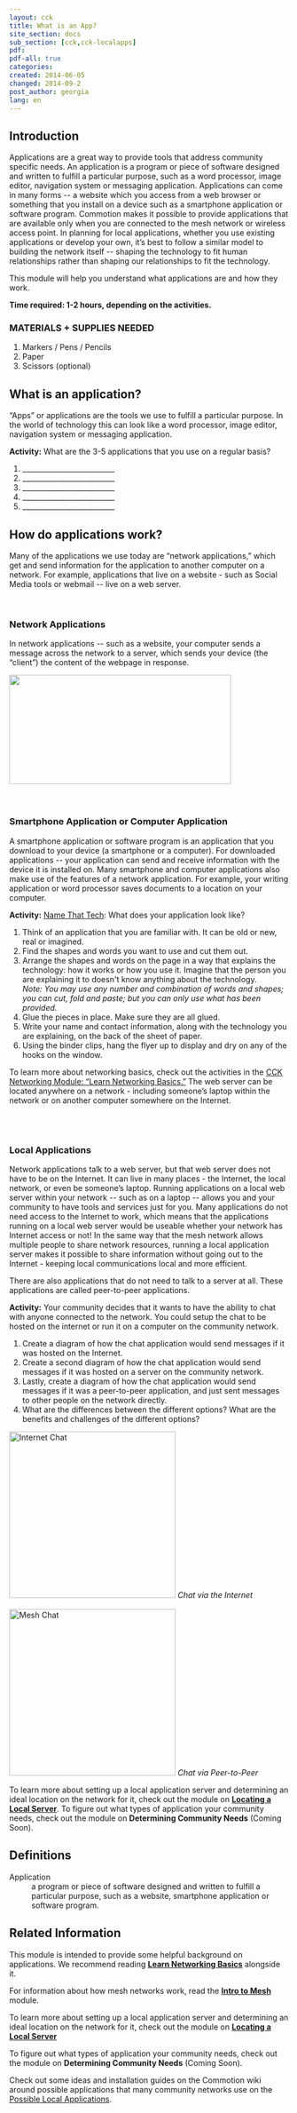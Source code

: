 ```yaml
---
layout: cck
title: What is an App?
site_section: docs
sub_section: [cck,cck-localapps]
pdf: 
pdf-all: true
categories: 
created: 2014-06-05
changed: 2014-09-2
post_author: georgia
lang: en
---
```


<section id="introduction">
<h2>Introduction</h2>

<p>Applications are a great way to provide tools that address community specific needs. An application is a program or piece of software designed and written to fulfill a particular purpose, such as a word processor, image editor, navigation system or messaging application. Applications can come in many forms -- a website which you access from a web browser or something that you install on a device such as a smartphone application or software program.  Commotion makes it possible to provide applications that are available only when you are connected to the mesh network or wireless access point. In planning for local applications, whether you use existing applications or develop your own, it’s best to follow a similar model to building the network itself -- shaping the technology to fit human relationships rather than shaping our relationships to fit the technology.</p>

<p>This module will help you understand what applications are and how they work.</p>

<p><strong>Time required:  1-2 hours, depending on the activities.</strong></p>
</section>

<section id="materials-and-supplies-needed">
<h3>MATERIALS + SUPPLIES NEEDED</h3>

<ol class="rteindent1">
	<li>Markers / Pens / Pencils</li>
	<li>Paper</li>
	<li>Scissors (optional)</li>
</ol>
</section>

<section id="what-is-an-application">
<h2>What is an application?</h2>

<p>“Apps” or applications are the tools we use to fulfill a particular purpose. In the world of technology this can look like a word processor, image editor, navigation system or messaging application. </p>

<p><strong>Activity:</strong> What are the 3-5 applications that you use on a regular basis?
<ol>
	<li>__________________________</li>
	<li>__________________________</li>
	<li>__________________________</li>
	<li>__________________________</li>
	<li>__________________________</li>
</ol>

<section id="how-do-applications-work">
<h2>How do applications work?</h2>
<p>Many of the applications we use today are “network applications,” which get and send information for the application to another computer on a network. For example, applications that live on a website - such as Social Media tools or webmail -- live on a web server. </p>
<br />
<h3>Network Applications</h3>
<p>In network applications -- such as a website, your computer sends a message across the network to a server, which sends your device (the “client”) the content of the webpage in response.</p>

<img alt="" class="media-image attr__typeof__foaf:Image img__fid__626 img__view_mode__media_original attr__format__media_original" height="197" src="/files/CCK_Networking_Basics_Client_server_diagram.png" typeof="foaf:Image" width="400">
<br />
<br />
<br />
<h3>Smartphone Application or Computer Application</h3>
<p>A smartphone application or software program is an application that you download to your device (a smartphone or a computer). For downloaded applications -- your application can send and receive information with the device it is installed on. Many smartphone and computer applications also make use of the features of a network application. For example, your writing application or word processor saves documents to a location on your computer.</p>

<p><strong>Activity:</strong> <a href="http://oti.newamerica.net/blogposts/2011/name_that_tech_collaborative_design_challenge_workshop-57228">Name That Tech</a>: What does your application look like?
<ol>
	<li>Think of an application that you are familiar with. It can be old or new, real or imagined.</li>
	<li>Find the shapes and words you want to use and cut them out.</li>
	<li>Arrange the shapes and words on the page in a way that explains the technology: how it works or how you use it. Imagine that the person you are explaining it to doesn't know anything about the technology. <br/>
	<em>Note: You may use any number and combination of words and shapes; you can cut, fold and paste; but you can only use what has been provided.</em> </li>
	<li>Glue the pieces in place. Make sure they are all glued.</li>
	<li>Write your name and contact information, along with the technology you are explaining, on the back of the sheet of paper.</li>
	<li>Using the binder clips, hang the flyer up to display and dry on any of the hooks on the window.</li>
</ol></p>

<p>To learn more about networking basics, check out the activities in the <a href="https://commotionwireless.net/docs/cck/networking/learn-networking-basics">CCK Networking Module: “Learn Networking Basics.”</a> The web server can be located anywhere on a network - including someone’s laptop within the network or on another computer somewhere on the Internet.</p>
<br />
<br />
<h3>Local Applications</h3>
<p>Network applications talk to a web server, but that web server does not have to be on the Internet. It can live in many places - the Internet, the local network, or even be someone’s laptop. Running applications on a local web server within your network -- such as on a laptop -- allows you and your community to have tools and services just for you. Many applications do not need access to the Internet to work, which means that the applications running on a local web server would be useable whether your network has Internet access or not! In the same way that the mesh network allows multiple people to share network resources, running a local application server makes it possible to share information without going out to the Internet - keeping local communications local and more efficient.</p>

<p>There are also applications that do not need to talk to a server at all. These applications are called peer-to-peer applications. </p>

<p><strong>Activity:</strong> Your community decides that it wants to have the ability to chat with anyone connected to the network. You could setup the chat to be hosted on the internet or run it on a computer on the community network.
<ol>
	<li>Create a diagram of how the chat application would send messages if it was hosted on the Internet. </li>
	<li>Create a second diagram of how the chat application would send messages if it was hosted on a server on the community network.</li>
	<li>Lastly, create a diagram of how the chat application would send messages if it was a peer-to-peer application, and just sent messages to other people on the network directly.</li>
	<li>What are the differences between the different options? What are the benefits and challenges of the different options?</li>
</ol>

<p>
<img alt="Internet Chat" src="/files/CCK_LocalApps_internet_application.png" width="300">
<em>Chat via the Internet</em>
<br />
<br />
<img alt="Mesh Chat" src="/files/CCK_LocalApps_mesh_application.png" width="300">
<em>Chat via Peer-to-Peer</em></p>
</p>

<p>To learn more about setting up a local application server and determining an ideal location on the network for it, check out the module on <strong><a href="/docs/cck/local-applications/locating-a-local-server/">Locating a Local Server</a></strong>. To figure out what types of application your community needs, check out the module on <strong>Determining Community Needs</strong> (Coming Soon).</p>
</section>
 
<section id="definitions">
<h2>Definitions</h2>

<dl>
	<dt>Application</dt>
	<dd>a program or piece of software designed and written to fulfill a particular purpose, such as a website, smartphone application or software program.</dd>
</dl>
</section>

<section class="related-information" id="related-information">
<h2>Related Information</h2>

<p>This module is intended to provide some helpful background on applications. We recommend reading <strong><a href="/docs/cck/networking/learn-networking-basics/">Learn Networking Basics</a></strong> alongside it.</p>

<p>For information about how mesh networks work, read the <strong><a href="/docs/cck/networking/intro-to-mesh/">Intro to Mesh</a></strong> module.</p>

<p>To learn more about setting up a local application server and determining an ideal location on the network for it, check out the module on <strong><a href="/docs/cck/local-applications/locating-a-local-server/">Locating a Local Server</strong></a></p>

<p>To figure out what types of application your community needs, check out the module on <strong>Determining Community Needs</strong> (Coming Soon).</p>

<p>Check out some ideas and installation guides on the Commotion wiki around possible applications that many community networks use on the <a href="https://wiki.commotionwireless.net/doku.php/development_resources/application_server/start">Possible Local Applications</a>.</p>
</section>